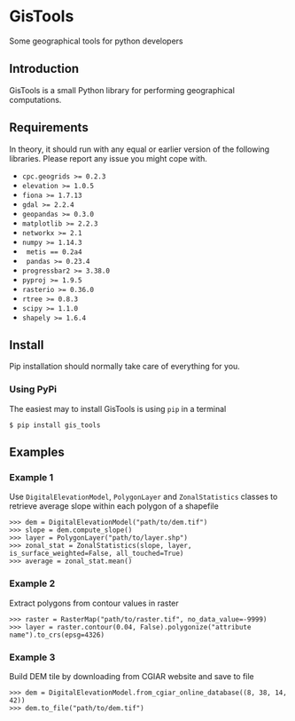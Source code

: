 # GisTools
Some geographical tools for python developers

## Introduction
GisTools is a small Python library for performing geographical computations.

## Requirements
In theory, it should run with any equal or earlier version of the following libraries. Please report any issue you might cope with.

* `` cpc.geogrids >= 0.2.3 ``
* `` elevation >= 1.0.5 ``
* `` fiona >= 1.7.13 ``
* `` gdal >= 2.2.4 ``
* `` geopandas >= 0.3.0 ``
* `` matplotlib >= 2.2.3 ``
* `` networkx >= 2.1 ``
* `` numpy >= 1.14.3 ``
* `` metis == 0.2a4``
* `` pandas >= 0.23.4``
* `` progressbar2 >= 3.38.0 ``
* `` pyproj >= 1.9.5 ``
* `` rasterio >= 0.36.0 ``
* `` rtree >= 0.8.3 ``
* `` scipy >= 1.1.0 ``
* `` shapely >= 1.6.4 ``


## Install
Pip installation should normally take care of everything for you.

### Using PyPi

The easiest may to install GisTools is using ``pip`` in a terminal
```
$ pip install gis_tools
```


## Examples

### Example 1

Use ``DigitalElevationModel``, ``PolygonLayer`` and ``ZonalStatistics`` classes to retrieve average slope within each polygon of a shapefile
```
>>> dem = DigitalElevationModel("path/to/dem.tif")
>>> slope = dem.compute_slope()
>>> layer = PolygonLayer("path/to/layer.shp")
>>> zonal_stat = ZonalStatistics(slope, layer, is_surface_weighted=False, all_touched=True)
>>> average = zonal_stat.mean()
```

### Example 2

Extract polygons from contour values in raster
```
>>> raster = RasterMap("path/to/raster.tif", no_data_value=-9999)
>>> layer = raster.contour(0.04, False).polygonize("attribute name").to_crs(epsg=4326)
```

### Example 3

Build DEM tile by downloading from CGIAR website and save to file
```
>>> dem = DigitalElevationModel.from_cgiar_online_database((8, 38, 14, 42))
>>> dem.to_file("path/to/dem.tif")
```
